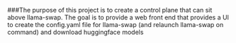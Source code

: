 ###The purpose of this project is to create a control plane that can sit above llama-swap.  The goal is to provide a web front end that provides a UI to create the config.yaml file for llama-swap (and relaunch llama-swap on command) and download huggingface models
